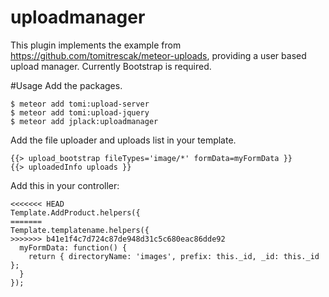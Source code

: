 # uploadmanager
This plugin implements the example from https://github.com/tomitrescak/meteor-uploads, providing a user based upload manager.
Currently Bootstrap is required.

#Usage
Add the packages.
```
$ meteor add tomi:upload-server
$ meteor add tomi:upload-jquery
$ meteor add jplack:uploadmanager
```
Add the file uploader and uploads list in your template.
```
{{> upload_bootstrap fileTypes='image/*' formData=myFormData }}
{{> uploadedInfo uploads }}
```
Add this in your controller:
```
<<<<<<< HEAD
Template.AddProduct.helpers({
=======
Template.templatename.helpers({
>>>>>>> b41e1f4c7d724c87de948d31c5c680eac86dde92
  myFormData: function() {
    return { directoryName: 'images', prefix: this._id, _id: this._id };
  }
});
```
